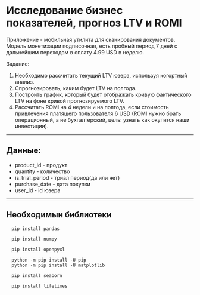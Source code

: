 # Исcледование бизнес показателей, прогноз LTV и ROMI

Приложение - мобильная утилита для сканирования документов. Модель монетизации подписочная, есть пробный период 7 дней с дальнейшим переходом в оплату 4.99 USD в неделю. 

Задание:
 1. Необходимо рассчитать текущий LTV юзера, используя когортный анализ.
 2. Спрогнозировать, каким будет LTV на полгода.
 3. Построить график, который будет отображать кривую фактического LTV на фоне кривой прогнозируемого LTV.
 4. Рассчитать ROMI на 4 недели и на полгода, если стоимость привлечения платящего пользователя 6 USD (ROMI нужно брать операционный, а не бухгалтерский, цель: узнать как окупятся наши инвестиции).

***

## Данные:
 - product_id	- продукт
 - quantity - количество	
 - is_trial_period - триал период(да или нет)
 - purchase_date - дата покупки
 - user_id - id юзера
***

## Необходимын библиотеки
```
  pip install pandas

  pip install numpy
  
  pip install openpyxl
  
  python -m pip install -U pip
  python -m pip install -U matplotlib

  pip install seaborn

  pip install lifetimes
```
